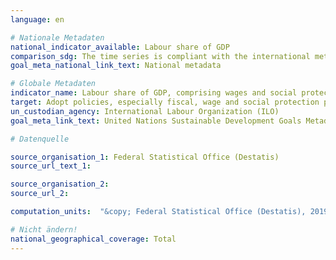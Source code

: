 ```yaml
---
language: en

# Nationale Metadaten
national_indicator_available: Labour share of GDP
comparison_sdg: The time series is compliant with the international metadata description.
goal_meta_national_link_text: National metadata

# Globale Metadaten
indicator_name: Labour share of GDP, comprising wages and social protection transfers
target: Adopt policies, especially fiscal, wage and social protection policies, and progressively achieve greater equality
un_custodian_agency: International Labour Organization (ILO)
goal_meta_link_text: United Nations Sustainable Development Goals Metadata

# Datenquelle

source_organisation_1: Federal Statistical Office (Destatis)
source_url_text_1:

source_organisation_2:
source_url_2:

computation_units:  "&copy; Federal Statistical Office (Destatis), 2019"

# Nicht ändern!
national_geographical_coverage: Total
---
```

